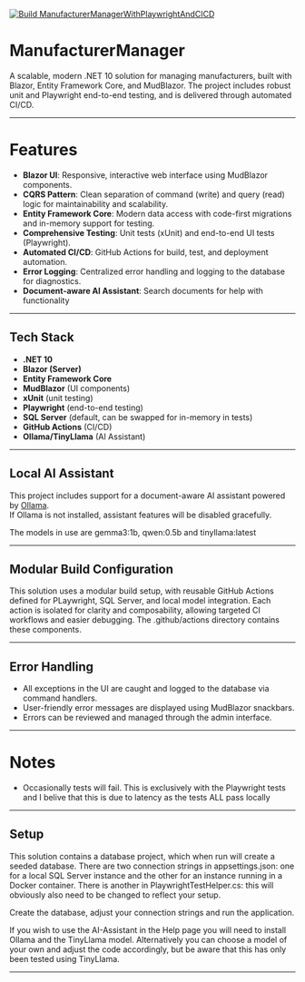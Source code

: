 [![Build ManufacturerManagerWithPlaywrightAndCICD](https://github.com/JulianAburrow/ManufacturerManagerWithPlaywrightAndCICD/actions/workflows/build.yml/badge.svg)](https://github.com/JulianAburrow/ManufacturerManagerWithPlaywrightAndCICD/actions/workflows/build.yml)

# ManufacturerManager

A scalable, modern .NET 10 solution for managing manufacturers, built with Blazor, Entity Framework Core, and MudBlazor. The project includes robust unit and Playwright end-to-end testing, and is delivered through automated CI/CD.

---

# Features

- **Blazor UI**: Responsive, interactive web interface using MudBlazor components.
- **CQRS Pattern**: Clean separation of command (write) and query (read) logic for maintainability and scalability.
- **Entity Framework Core**: Modern data access with code-first migrations and in-memory support for testing.
- **Comprehensive Testing**: Unit tests (xUnit) and end-to-end UI tests (Playwright).
- **Automated CI/CD**: GitHub Actions for build, test, and deployment automation.
- **Error Logging**: Centralized error handling and logging to the database for diagnostics.
- **Document-aware AI Assistant**: Search documents for help with functionality

---

## Tech Stack

- **.NET 10**
- **Blazor (Server)**
- **Entity Framework Core**
- **MudBlazor** (UI components)
- **xUnit** (unit testing)
- **Playwright** (end-to-end testing)
- **SQL Server** (default, can be swapped for in-memory in tests)
- **GitHub Actions** (CI/CD)
- **Ollama/TinyLlama** (AI Assistant)

---

## Local AI Assistant

This project includes support for a document-aware AI assistant powered by [Ollama](https://ollama.com).  
If Ollama is not installed, assistant features will be disabled gracefully.

The models in use are gemma3:1b, qwen:0.5b and tinyllama:latest

---

## Modular Build Configuration

This solution uses a modular build setup, with reusable GitHub Actions defined for PLaywright, SQL Server, and local model integration. Each action is isolated for clarity and composability, allowing targeted CI workflows and easier debugging. The .github/actions directory contains these components.

---

## Error Handling

- All exceptions in the UI are caught and logged to the database via command handlers.
- User-friendly error messages are displayed using MudBlazor snackbars.
- Errors can be reviewed and managed through the admin interface.

---

# Notes

- Occasionally tests will fail. This is exclusively with the Playwright tests and I belive that this is due to latency as the tests ALL pass locally

- ---

## Setup

This solution contains a database project, which when run will create a seeded database. There are two connection strings in appsettings.json: one for a local SQL Server instance and the other for an instance running in a Docker container. There is another in PlaywrightTestHelper.cs: this will obviously also need to be changed to reflect your setup.

Create the database, adjust your connection strings and run the application.

If you wish to use the AI-Assistant in the Help page you will need to install Ollama and the TinyLlama model. Alternatively you can choose a model of your own and adjust the code accordingly, but be aware that this has only been tested using TinyLlama.

---
